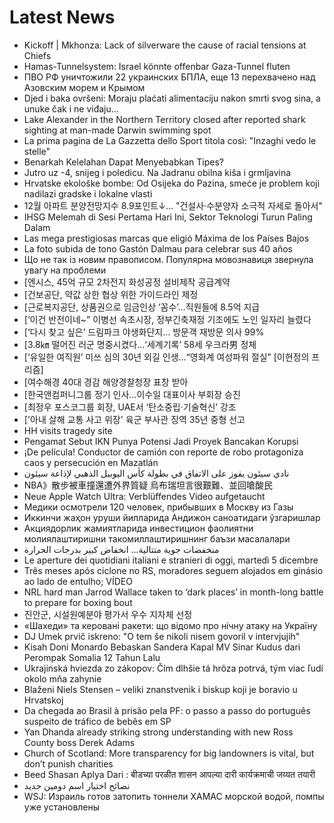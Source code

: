 # Latest News
-  Kickoff | Mkhonza: Lack of silverware the cause of racial tensions at Chiefs
-  Hamas-Tunnelsystem: Israel könnte offenbar Gaza-Tunnel fluten
-  ПВО РФ уничтожили 22 украинских БПЛА, еще 13 перехвачено над Азовским морем и Крымом
-  Djed i baka ovršeni: Moraju plaćati alimentaciju nakon smrti svog sina, a unuke čak i ne viđaju...
-  Lake Alexander in the Northern Territory closed after reported shark sighting at man-made Darwin swimming spot
-  La prima pagina de La Gazzetta dello Sport titola così: "Inzaghi vedo le stelle"
-  Benarkah Kelelahan Dapat Menyebabkan Tipes?
-  Jutro uz -4, snijeg i poledicu. Na Jadranu obilna kiša i grmljavina
-  Hrvatske ekološke bombe: Od Osijeka do Pazina, smeće je problem koji nadilazi gradske i lokalne vlasti
-  12월 아파트 분양전망지수 8.9포인트↓... "건설사·수분양자 소극적 자세로 돌아서"
-  IHSG Melemah di Sesi Pertama Hari Ini, Sektor Teknologi Turun Paling Dalam
-  Las mega prestigiosas marcas que eligió Máxima de los Países Bajos
-  La foto subida de tono Gastón Dalmau para celebrar sus 40 años
-  Що не так із новим правописом. Популярна мовознавиця звернула увагу на проблеми
-  [엔시스, 45억 규모 2차전지 화성공정 설비제작 공급계약
-  [건보공단, 약값 상한 협상 위한 가이드라인 제정
-  [근로복지공단, 상품권으로 임금인상 ‘꼼수’…직원들에 8.5억 지급
-  [‘이건 반전이네~” 이병선 속초시장, 정부긴축재정 기조에도 노인 일자리 늘렸다
-  [‘다시 찾고 싶은’ 드림파크 야생화단지… 방문객 재방문 의사 99%
-  [3.8㎞ 떨어진 러군 명중시켰다…‘세계기록’ 58세 우크라男 정체
-  [‘유일한 여직원’ 미쓰 심의 30년 외길 인생…“영화계 여성파워 절실” [이현정의 프리즘]
-  [여수해경 40대 경감 해양경찰청장 표창 받아
-  [한국앤컴퍼니그룹 정기 인사…이수일 대표이사 부회장 승진
-  [최정우 포스코그룹 회장, UAE서 ‘탄소중립·기술혁신’ 강조
-  ['아내 살해 교통 사고 위장' 육군 부사관 징역 35년 중형 선고
-  HH visits tragedy site
-  Pengamat Sebut IKN Punya Potensi Jadi Proyek Bancakan Korupsi
-  ¡De película! Conductor de camión con reporte de robo protagoniza caos y persecución en Mazatlán
-  نادي سيئون يفوز على الاتفاق في بطولة كأس اليوبيل الذهبي لإذاعة سيئون
-  NBA》散步被車撞還遭外界質疑 烏布瑞坦言很艱難、並回嗆酸民
-  Neue Apple Watch Ultra: Verblüffendes Video aufgetaucht
-  Медики осмотрели 120 человек, прибывших в Москву из Газы
-  Иккинчи жаҳон уруши йилларида Андижон саноатидаги ўзгаришлар
-  Акциядорлик жамиятларида инвестицион фаолиятни молиялаштиришни такомиллаштиришнинг баъзи масалалари
-  منخفضات جوية متتالية... انخفاض كبير بدرجات الحرارة
-  Le aperture dei quotidiani italiani e stranieri di oggi, martedì 5 dicembre
-  Três meses após ciclone no RS, moradores seguem alojados em ginásio ao lado de entulho; VÍDEO
-  NRL hard man Jarrod Wallace taken to ‘dark places’ in month-long battle to prepare for boxing bout
-  진안군, 시설원예분야 평가서 우수 지자체 선정
-  «Шахеди» та керовані ракети: що відомо про нічну атаку на Україну
-  DJ Umek prvič iskreno: "O tem še nikoli nisem govoril v intervjujih"
-  Kisah Doni Monardo Bebaskan Sandera Kapal MV Sinar Kudus dari Perompak Somalia 12 Tahun Lalu
-  Ukrajinská hviezda zo zákopov: Čím dlhšie tá hrôza potrvá, tým viac ľudí okolo mňa zahynie
-  Blaženi Niels Stensen – veliki znanstvenik i biskup koji je boravio u Hrvatskoj
-  Da chegada ao Brasil à prisão pela PF: o passo a passo do português suspeito de tráfico de bebês em SP
-  Yan Dhanda already striking strong understanding with new Ross County boss Derek Adams
-  Church of Scotland: More transparency for big landowners is vital, but don’t punish charities
-  Beed Shasan Aplya Dari : बीडच्या परळीत शासन आपल्या दारी कार्यक्रमाची जय्यत तयारी
-  نصائح اختيار اسم دومين جديد
-  WSJ: Израиль готов затопить тоннели ХАМАС морской водой, помпы уже установлены
